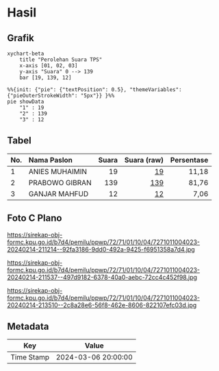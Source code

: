 # Hasil

## Grafik

```mermaid
xychart-beta
    title "Perolehan Suara TPS"
    x-axis [01, 02, 03]
    y-axis "Suara" 0 --> 139
    bar [19, 139, 12]
```

```mermaid
%%{init: {"pie": {"textPosition": 0.5}, "themeVariables": {"pieOuterStrokeWidth": "5px"}} }%%
pie showData
    "1" : 19
    "2" : 139
    "3" : 12
```

## Tabel

| No. | Nama Paslon    | Suara | Suara (raw) | Persentase |
|:--- |:-------------- | -----:| -----------:| ----------:|
| 1   | ANIES MUHAIMIN | 19    | [19][p-1]   | 11,18      |
| 2   | PRABOWO GIBRAN | 139   | [139][p-2]  | 81,76      |
| 3   | GANJAR MAHFUD  | 12    | [12][p-3]   | 7,06       |


[p-1]: https://github.com/gigit-pemilu/pemilu-2024-72-sulawesi-tengah/blob/main/pilpres/hitung-suara/sub/72-sulawesi-tengah/sub/71-kota-palu/sub/01-palu-timur/sub/1004-besusu-barat/sub/023-tps/sub/paslon-1.txt
[p-2]: https://github.com/gigit-pemilu/pemilu-2024-72-sulawesi-tengah/blob/main/pilpres/hitung-suara/sub/72-sulawesi-tengah/sub/71-kota-palu/sub/01-palu-timur/sub/1004-besusu-barat/sub/023-tps/sub/paslon-2.txt
[p-3]: https://github.com/gigit-pemilu/pemilu-2024-72-sulawesi-tengah/blob/main/pilpres/hitung-suara/sub/72-sulawesi-tengah/sub/71-kota-palu/sub/01-palu-timur/sub/1004-besusu-barat/sub/023-tps/sub/paslon-3.txt

## Foto C Plano

https://sirekap-obj-formc.kpu.go.id/b7d4/pemilu/ppwp/72/71/01/10/04/7271011004023-20240214-211214--92fa3186-9dd0-492a-9425-f6951358a7d4.jpg

https://sirekap-obj-formc.kpu.go.id/b7d4/pemilu/ppwp/72/71/01/10/04/7271011004023-20240214-211537--497d9182-6378-40a0-aebc-72cc4c452f98.jpg

https://sirekap-obj-formc.kpu.go.id/b7d4/pemilu/ppwp/72/71/01/10/04/7271011004023-20240214-213510--2c8a28e6-56f8-462e-8606-822107efc03d.jpg


## Metadata

| Key        | Value               |
| ---------- | ------------------- |
| Time Stamp | 2024-03-06 20:00:00 |



